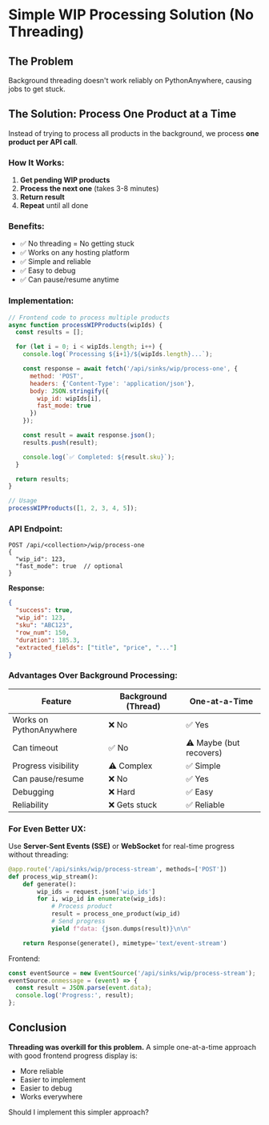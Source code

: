 # Simple WIP Processing Solution (No Threading)

## The Problem
Background threading doesn't work reliably on PythonAnywhere, causing jobs to get stuck.

## The Solution: Process One Product at a Time

Instead of trying to process all products in the background, we process **one product per API call**.

### How It Works:

1. **Get pending WIP products**
2. **Process the next one** (takes 3-8 minutes)
3. **Return result**
4. **Repeat** until all done

### Benefits:
- ✅ No threading = No getting stuck
- ✅ Works on any hosting platform
- ✅ Simple and reliable
- ✅ Easy to debug
- ✅ Can pause/resume anytime

### Implementation:

```javascript
// Frontend code to process multiple products
async function processWIPProducts(wipIds) {
  const results = [];

  for (let i = 0; i < wipIds.length; i++) {
    console.log(`Processing ${i+1}/${wipIds.length}...`);

    const response = await fetch('/api/sinks/wip/process-one', {
      method: 'POST',
      headers: {'Content-Type': 'application/json'},
      body: JSON.stringify({
        wip_id: wipIds[i],
        fast_mode: true
      })
    });

    const result = await response.json();
    results.push(result);

    console.log(`✅ Completed: ${result.sku}`);
  }

  return results;
}

// Usage
processWIPProducts([1, 2, 3, 4, 5]);
```

### API Endpoint:

```
POST /api/<collection>/wip/process-one
{
  "wip_id": 123,
  "fast_mode": true  // optional
}
```

**Response:**
```json
{
  "success": true,
  "wip_id": 123,
  "sku": "ABC123",
  "row_num": 150,
  "duration": 185.3,
  "extracted_fields": ["title", "price", "..."]
}
```

### Advantages Over Background Processing:

| Feature | Background (Thread) | One-at-a-Time |
|---------|---------------------|---------------|
| Works on PythonAnywhere | ❌ No | ✅ Yes |
| Can timeout | ✅ No | ⚠️ Maybe (but recovers) |
| Progress visibility | ⚠️ Complex | ✅ Simple |
| Can pause/resume | ❌ No | ✅ Yes |
| Debugging | ❌ Hard | ✅ Easy |
| Reliability | ❌ Gets stuck | ✅ Reliable |

### For Even Better UX:

Use **Server-Sent Events (SSE)** or **WebSocket** for real-time progress without threading:

```python
@app.route('/api/sinks/wip/process-stream', methods=['POST'])
def process_wip_stream():
    def generate():
        wip_ids = request.json['wip_ids']
        for i, wip_id in enumerate(wip_ids):
            # Process product
            result = process_one_product(wip_id)
            # Send progress
            yield f"data: {json.dumps(result)}\n\n"

    return Response(generate(), mimetype='text/event-stream')
```

Frontend:
```javascript
const eventSource = new EventSource('/api/sinks/wip/process-stream');
eventSource.onmessage = (event) => {
  const result = JSON.parse(event.data);
  console.log('Progress:', result);
};
```

## Conclusion

**Threading was overkill for this problem.** A simple one-at-a-time approach with good frontend progress display is:
- More reliable
- Easier to implement
- Easier to debug
- Works everywhere

Should I implement this simpler approach?
